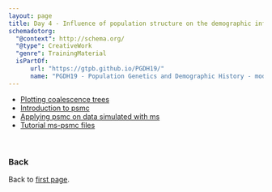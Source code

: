 ```yaml
---
layout: page
title: Day 4 - Influence of population structure on the demographic inference
schemadotorg:
  "@context": http://schema.org/
  "@type": CreativeWork
  "genre": TrainingMaterial
  isPartOf:
      url: "https://gtpb.github.io/PGDH19/"
      name: "PGDH19 - Population Genetics and Demographic History - model-base aproaches"
---
```


* [Plotting coalescence trees](../src/R/plot_ms_trees_mig.R)
* [Introduction to psmc](../assets/Introduction_PSMC.pdf)
* [Applying psmc on data simulated with ms](./ms-psmc_practical.md)
* [Tutorial ms-psmc files](../assets/PSMC_tutorial_files.zip)

<br/>

### Back

Back to [first page](../index.md).
